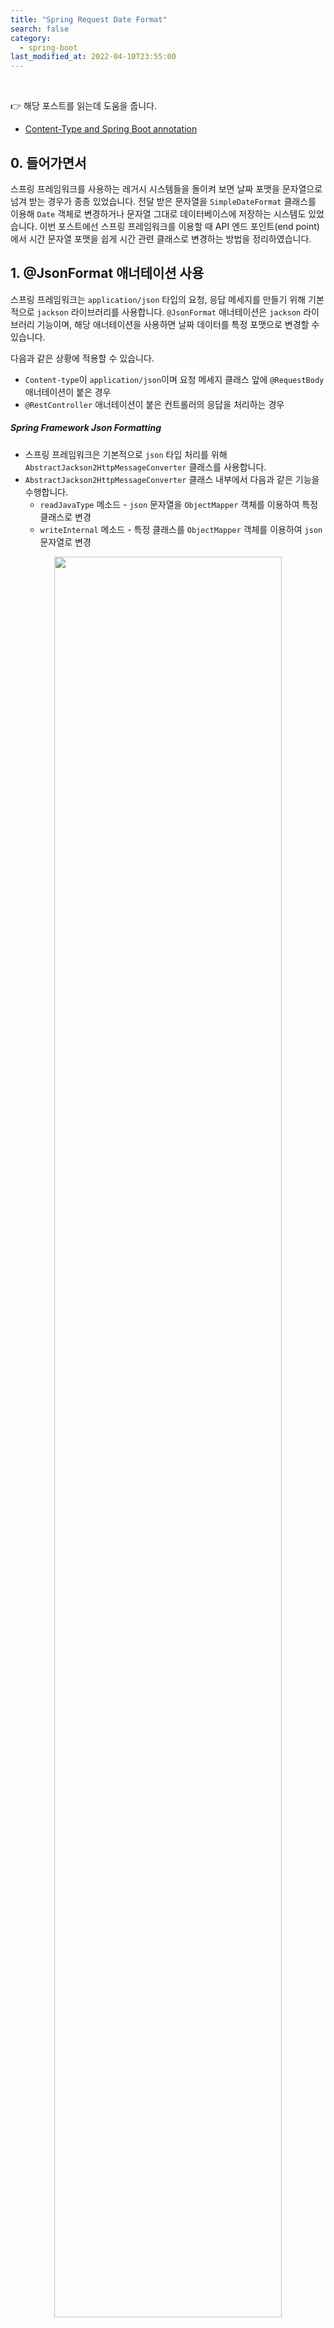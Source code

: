 ```yaml
---
title: "Spring Request Date Format"
search: false
category:
  - spring-boot
last_modified_at: 2022-04-10T23:55:00
---
```


<br>

👉 해당 포스트를 읽는데 도움을 줍니다.
- [Content-Type and Spring Boot annotation][content-type-and-spring-annotation-link]

## 0. 들어가면서

스프링 프레임워크를 사용하는 레거시 시스템들을 돌이켜 보면 날짜 포맷을 문자열으로 넘겨 받는 경우가 종종 있었습니다. 
전달 받은 문자열을 `SimpleDateFormat` 클래스를 이용해 `Date` 객체로 변경하거나 문자열 그대로 데이터베이스에 저장하는 시스템도 있었습니다. 
이번 포스트에선 스프링 프레임워크를 이용할 때 API 엔드 포인트(end point)에서 시간 문자열 포맷을 쉽게 시간 관련 클래스로 변경하는 방법을 정리하였습니다. 

## 1. @JsonFormat 애너테이션 사용

스프링 프레임워크는 `application/json` 타입의 요청, 응답 메세지를 만들기 위해 기본적으로 `jackson` 라이브러리를 사용합니다. 
`@JsonFormat` 애너테이션은 `jackson` 라이브러리 기능이며, 해당 애너테이션을 사용하면 날짜 데이터를 특정 포맷으로 변경할 수 있습니다. 

다음과 같은 상황에 적용할 수 있습니다. 
- `Content-type`이 `application/json`이며 요청 메세지 클래스 앞에 `@RequestBody` 애너테이션이 붙은 경우
- `@RestController` 애너테이션이 붙은 컨트롤러의 응답을 처리하는 경우

##### Spring Framework Json Formatting
- 스프링 프레임워크은 기본적으로 `json` 타입 처리를 위해 `AbstractJackson2HttpMessageConverter` 클래스를 사용합니다.
- `AbstractJackson2HttpMessageConverter` 클래스 내부에서 다음과 같은 기능을 수행합니다.
    - `readJavaType` 메소드 - `json` 문자열을 `ObjectMapper` 객체를 이용하여 특정 클래스로 변경
    - `writeInternal` 메소드 - 특정 클래스를 `ObjectMapper` 객체를 이용하여 `json` 문자열로 변경

<p align="center">
  <img src="/images/spring-request-date-format-1.JPG" width="85%" class="image__border">
</p>

### 1.1. 구현 코드

- `JacksonRequest` 클래스
    - `@RequestBody` 애너테이션이 붙어서 요청 메세지를 해당 클래스를 통해 전달받습니다. 
    - `"yyyy-MM-dd HH:mm:ss.SSS"` 문자열 날짜 포맷을 `java.util.Date` 클래스로 전달받습니다.
    - `"yyyy-MM-dd HH:mm:ss.SSS"` 문자열 날짜 포맷을 `java.sql.Timestamp` 클래스로 전달받습니다.
    - `"yyyy-MM-dd HH:mm:ss.SSS"` 문자열 날짜 포맷을 `java.time.LocalDateTime` 클래스로 전달받습니다.
- `JacksonResponse` 클래스
    - `@RestController` 애너테이션이 붙은 컨트롤러 클래스의 리턴 값이므로 `json` 형태로 응답합니다.
    - `java.util.Date` 객체를 `"yyyy-MM-dd HH:mm:ss.SSS"` 문자열 날짜 포맷으로 응답합니다.(미지정 시 `long`)
    - `java.sql.Timestamp` 객체를 `"yyyy-MM-dd HH:mm:ss.SSS"` 문자열 날짜 포맷으로 응답합니다.(미지정 시 `long`)
    - `java.time.LocalDateTime` 객체를 `"yyyy-MM-dd HH:mm:ss.SSS"` 문자열 날짜 포맷으로 응답합니다.(미지정 시 `"yyyy-MM-dd'T'HH:mm:ss.SSS"`)

```java
package action.in.blog.controller;

import com.fasterxml.jackson.annotation.JsonFormat;
import lombok.*;
import org.springframework.web.bind.annotation.PostMapping;
import org.springframework.web.bind.annotation.RequestBody;
import org.springframework.web.bind.annotation.RestController;

import java.sql.Timestamp;
import java.time.LocalDateTime;
import java.util.Date;

@RestController
public class JacksonController {

    private static final String datePattern = "yyyy-MM-dd HH:mm:ss.SSS";

    @Getter
    @Setter
    @NoArgsConstructor
    public static class JacksonRequest {
        @JsonFormat(pattern = datePattern)
        private Date date;
        @JsonFormat(pattern = datePattern)
        private Timestamp timestamp;
        @JsonFormat(pattern = datePattern)
        private LocalDateTime localDateTime;
    }

    @Getter
    @NoArgsConstructor
    @AllArgsConstructor
    @Builder
    public static class JacksonResponse {
        @JsonFormat(pattern = datePattern)
        private Date date;
        @JsonFormat(pattern = datePattern)
        private Timestamp timestamp;
        @JsonFormat(pattern = datePattern)
        private LocalDateTime localDateTime;
    }

    @PostMapping("/jackson")
    public JacksonResponse getJacksonDto(@RequestBody JacksonRequest request) {
        return JacksonResponse.builder()
                .date(request.getDate())
                .timestamp(request.getTimestamp())
                .localDateTime(request.getLocalDateTime())
                .build();
    }
}
```

### 1.2. 테스트 코드

- `Content-Type`을 `application/json`.
- 요청 메세지 데이터를 `ObjectMapper` 객체를 이용해 `json` 문자열 값으로 변경합니다.
    - 날짜, 시간을 `"yyyy-MM-dd HH:mm:ss.SSS"` 형태의 문자열로 전달합니다.
- 응답 메세지에 `"yyyy-MM-dd HH:mm:ss.SSS"` 형태의 문자열로 전달했던 데이터가 그대로 반환되었는지 확인합니다.

```java
package action.in.blog.controller;

import com.fasterxml.jackson.databind.ObjectMapper;
import org.junit.jupiter.api.Test;
import org.springframework.http.MediaType;
import org.springframework.test.web.servlet.MockMvc;
import org.springframework.test.web.servlet.setup.MockMvcBuilders;

import java.util.HashMap;
import java.util.Map;

import static org.hamcrest.Matchers.equalTo;
import static org.springframework.test.web.servlet.request.MockMvcRequestBuilders.post;
import static org.springframework.test.web.servlet.result.MockMvcResultMatchers.jsonPath;

public class JacksonControllerTests {

    @Test
    void givenStringDateFormat_whenGetJacksonDto_thenReturnJacksonResponse() throws Exception {

        Map<String, Object> requestBody = new HashMap<>();
        requestBody.put("date", "2022-04-10 10:25:00.000");
        requestBody.put("timestamp", "2022-04-10 10:25:00.000");
        requestBody.put("localDateTime", "2022-04-10 10:25:00.000");

        ObjectMapper objectMapper = new ObjectMapper();

        MockMvc mockMvc = MockMvcBuilders.standaloneSetup(new JacksonController()).build();

        mockMvc.perform(
                        post("/jackson")
                                .contentType(MediaType.APPLICATION_JSON)
                                .content(objectMapper.writeValueAsString(requestBody))
                )
                .andExpect(jsonPath("$.date", equalTo("2022-04-10 10:25:00.000")))
                .andExpect(jsonPath("$.timestamp", equalTo("2022-04-10 10:25:00.000")))
                .andExpect(jsonPath("$.localDateTime", equalTo("2022-04-10 10:25:00.000")));
    }
}
```

### 1.3. 응답 결과

```
% curl -X POST --header "Content-type: application/json" --header "X-USER-HEADER: NORMAL" --data "{\"date\": \"2022-04-10 10:25:00.000\", \"timestamp\": \"2022-04-10 10:25:00.000\", \"localDateTime\": \"2022-04-10 10:25:00.000\"}" http://localhost:8080/jackson | jq .

  % Total    % Received % Xferd  Average Speed   Time    Time     Time  Current
                                 Dload  Upload   Total   Spent    Left  Speed
100   233    0   114  100   119   9186   9589 --:--:-- --:--:-- --:--:--  113k
{
  "date": "2022-04-10 10:25:00.000",
  "timestamp": "2022-04-10 10:25:00.000",
  "localDateTime": "2022-04-10 10:25:00.000"
}
```

## 2. @DateTimeFormat 애너테이션 사용

`@DateTimeFormat` 애너테이션은 스프링 프레임워크에서 제공하고, 해당 애너테이션을 사용하면 날짜, 시간 형태를 쉽게 변경할 수 있습니다. 

다음과 같은 상황에 적용할 수 있습니다. 
- URL 뒤에 붙는 질의(query)에 날짜 형태의 문자열을 전달받는 경우
- 요청 메세지 클래스에 `@ModelAttribute` 애너테이션이 붙은 경우
    - 컨트롤러에서 별도 애너테이션 없이 클래스로 요청 메세지를 받는 경우 `@ModelAttribute` 애너테이션이 붙은 것과 동일합니다.
    - `Content-Type: application/x-www-form-urlencoded`인 경우 요청 메세지에 `@ModelAttribute` 애너테이션을 붙여 처리합니다.

##### Spring Framework DateTimeFormat 
- `URL`에 붙는 key-value 형태의 질의는 `AbstractNamedValueMethodArgumentResolver` 클래스 `resolveArgument` 메소드에 의해 처리됩니다.
- `@ModelAttribute` 애너테이션이 붙은 요청 메세지인 경우 `ModelAttributeMethodProcessor` 클래스 `resolveArgument` 메소드에 의해 처리됩니다.

<p align="center">
  <img src="/images/spring-request-date-format-2.JPG" width="85%" class="image__border">
</p>

### 2.1. 구현 코드

- `@DateTimeFormat` 애너테이션은 문자열을 `java.sql.Timestamp` 타입으로 변환 시 에러가 발생합니다.
- `requestParam` 메소드
    - URL 뒤에 붙은 key-value 형태의 질의를 통해 전달받는 데이터를 처리합니다.
- `modelAttribute` 메소드
    - URL 뒤에 붙은 key-value 형태의 질의를 통해 전달받는 데이터를 처리합니다.
    - `form` 태그를 통해 전달받는 요청 메세지를 처리합니다. 

```java
package action.in.blog.controller;

import com.fasterxml.jackson.annotation.JsonFormat;
import lombok.*;
import org.springframework.format.annotation.DateTimeFormat;
import org.springframework.web.bind.annotation.*;

import java.sql.Timestamp;
import java.time.LocalDateTime;
import java.util.Date;

@RestController
public class DateTimeFormatController {

    private static final String datePattern = "yyyy-MM-dd HH:mm:ss.SSS";

    @Getter
    @Setter
    public static class ModelAttributeDto {
        @DateTimeFormat(pattern = datePattern)
        private Date date;
        @DateTimeFormat(pattern = datePattern)
        private LocalDateTime localDateTime;
    }

    @Getter
    @NoArgsConstructor
    @AllArgsConstructor
    @Builder
    public static class JacksonResponse {
        @JsonFormat(pattern = datePattern, timezone = "Asia/Seoul")
        private Date date;
        @JsonFormat(pattern = datePattern, timezone = "Asia/Seoul")
        private LocalDateTime localDateTime;
    }

    @GetMapping("/request-param")
    public JacksonResponse requestParam(
            @DateTimeFormat(pattern = datePattern)
            @RequestParam("date") Date date,
            @DateTimeFormat(pattern = datePattern)
            @RequestParam("localDateTime") LocalDateTime localDateTime) {
        return JacksonResponse.builder()
                .date(date)
                .localDateTime(localDateTime)
                .build();
    }

    @PostMapping("/model-attribute")
    public JacksonResponse modelAttribute(@ModelAttribute ModelAttributeDto modelAttributeDto) {
        return JacksonResponse.builder()
                .date(modelAttributeDto.getDate())
                .localDateTime(modelAttributeDto.getLocalDateTime())
                .build();
    }
}
```

### 2.2. 테스트 코드

- `requestParam` 메소드 테스트
    - 날짜 형태 문자열을 요청 파라미터로 추가합니다.
    - 전달한 날짜를 그대로 응답으로 전달해주는지 확인합니다. 
- `modelAttribute` 메소드 테스트
    - `Content-type`을 `application/x-www-form-urlencoded`으로 지정합니다.
    - 날짜 형태 문자열을 요청 파라미터로 추가합니다.
    - 전달한 날짜를 그대로 응답으로 전달해주는지 확인합니다.

```java
package action.in.blog.controller;

import org.junit.jupiter.api.Test;
import org.springframework.http.MediaType;
import org.springframework.test.web.servlet.MockMvc;
import org.springframework.test.web.servlet.setup.MockMvcBuilders;

import static org.hamcrest.Matchers.equalTo;
import static org.springframework.test.web.servlet.request.MockMvcRequestBuilders.get;
import static org.springframework.test.web.servlet.request.MockMvcRequestBuilders.post;
import static org.springframework.test.web.servlet.result.MockMvcResultMatchers.jsonPath;

public class DateTimeFormatControllerTests {

    @Test
    void givenStringDateFormat_whenRequestParam_thenReturnJacksonResponse() throws Exception {

        MockMvc mockMvc = MockMvcBuilders.standaloneSetup(new DateTimeFormatController()).build();

        mockMvc.perform(
                        get("/request-param")
                                .param("date", "2022-04-10 10:25:00.000")
                                .param("localDateTime", "2022-04-10 10:25:00.000")
                )
                .andExpect(jsonPath("$.date", equalTo("2022-04-10 10:25:00.000")))
                .andExpect(jsonPath("$.localDateTime", equalTo("2022-04-10 10:25:00.000")));
    }

    @Test
    void givenStringDateFormat_whenModelAttribute_thenReturnJacksonResponse() throws Exception {

        MockMvc mockMvc = MockMvcBuilders.standaloneSetup(new DateTimeFormatController()).build();

        mockMvc.perform(
                        post("/model-attribute")
                                .contentType(MediaType.APPLICATION_FORM_URLENCODED)
                                .param("date", "2022-04-10 10:25:00.000")
                                .param("localDateTime", "2022-04-10 10:25:00.000")
                )
                .andExpect(jsonPath("$.date", equalTo("2022-04-10 10:25:00.000")))
                .andExpect(jsonPath("$.localDateTime", equalTo("2022-04-10 10:25:00.000")));
    }
}
```

### 2.3. 응답 결과

- `/request-param` 경로로 요청을 보냅니다. 
- URL 뒤에 요청 파라미터를 전달합니다.

```
% curl "http://localhost:8080/request-param?date=2020-04-10%2010:25:00.000&localDateTime=2020-04-10%2010:25:00.000" | jq .
  % Total    % Received % Xferd  Average Speed   Time    Time     Time  Current
                                 Dload  Upload   Total   Spent    Left  Speed
100    76    0    76    0     0   5713      0 --:--:-- --:--:-- --:--:-- 38000
{
  "date": "2020-04-10 10:25:00.000",
  "localDateTime": "2020-04-10 10:25:00.000"
}
```

- `/model-attribute` 경로로 요청을 보냅니다. 
- URL 뒤에 요청 파라미터를 전달합니다.

```
curl -X POST "http://localhost:8080/model-attribute?date=2020-04-10%2010:25:00.000&localDateTime=2020-04-10%2010:25:00.000" | jq . 
  % Total    % Received % Xferd  Average Speed   Time    Time     Time  Current
                                 Dload  Upload   Total   Spent    Left  Speed
100    76    0    76    0     0   5748      0 --:--:-- --:--:-- --:--:-- 38000
{
  "date": "2020-04-10 10:25:00.000",
  "localDateTime": "2020-04-10 10:25:00.000"
}
```

- `/model-attribute` 경로로 요청을 보냅니다. 
- `Content-type: x-www-form-urlencoded`으로 지정합니다.
- 요청 메세지를 key-value 형태로 전달합니다.

```
curl -X POST -H "Content-type: application/x-www-form-urlencoded" -d "date=2022-04-10+10:25:00.000&localDateTime=2022-04-10+10:25:00.000"  "http://localhost:8080/model-attribute" | jq .
  % Total    % Received % Xferd  Average Speed   Time    Time     Time  Current
                                 Dload  Upload   Total   Spent    Left  Speed
100   142    0    76  100    66   5937   5156 --:--:-- --:--:-- --:--:-- 71000
{
  "date": "2022-04-10 10:25:00.000",
  "localDateTime": "2022-04-10 10:25:00.000"
}
```


#### TEST CODE REPOSITORY
- <https://github.com/Junhyunny/blog-in-action/tree/master/2022-04-10-spring-request-data-format>

#### REFERENCE
- <https://jojoldu.tistory.com/361>
- <https://stackoverflow.com/questions/37871033/spring-datetimeformat-configuration-for-java-time>

[content-type-and-spring-annotation-link]: https://junhyunny.github.io/information/spring-boot/javascript/content-type-and-spring-annotation/
